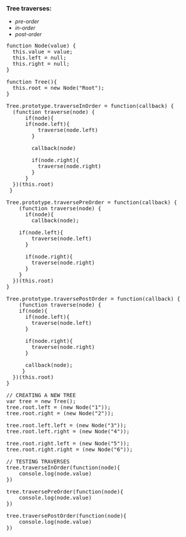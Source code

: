 ### Tree traverses:
- <em>pre-order</em>
- <em>in-order</em>
- <em>post-order</em>

<pre>
function Node(value) {
  this.value = value;
  this.left = null;
  this.right = null;
}

function Tree(){
  this.root = new Node("Root");
}

Tree.prototype.traverseInOrder = function(callback) {
  (function traverse(node) {
	  if(node){
  	  if(node.left){
    	  traverse(node.left)
        }

        callback(node)

        if(node.right){
          traverse(node.right)
        }
      }
  })(this.root)
 }

Tree.prototype.traversePreOrder = function(callback) {
	(function traverse(node) {
	  if(node){
	    callback(node);

  	if(node.left){
    	traverse(node.left)
      }

      if(node.right){
        traverse(node.right)
      }
    }
  })(this.root)
}

Tree.prototype.traversePostOrder = function(callback) {
	(function traverse(node) {
    if(node){
      if(node.left){
        traverse(node.left)
      }

      if(node.right){
        traverse(node.right)
      }

      callback(node);
     }
  })(this.root)
}

// CREATING A NEW TREE
var tree = new Tree();
tree.root.left = (new Node("1"));
tree.root.right = (new Node("2"));

tree.root.left.left = (new Node("3"));
tree.root.left.right = (new Node("4"));

tree.root.right.left = (new Node("5"));
tree.root.right.right = (new Node("6"));

// TESTING TRAVERSES
tree.traverseInOrder(function(node){
	console.log(node.value)
})

tree.traversePreOrder(function(node){
	console.log(node.value)
})

tree.traversePostOrder(function(node){
	console.log(node.value)
})
</pre>
